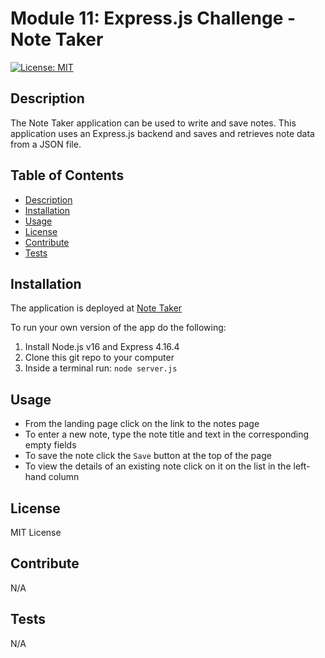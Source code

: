 # Module 11: Express.js Challenge - Note Taker

[![License: MIT](https://img.shields.io/badge/License-MIT-yellow.svg)](https://opensource.org/licenses/MIT)

## Description

The Note Taker application can be used to write and save notes. This application uses an Express.js backend and saves and retrieves note data from a JSON file.

## Table of Contents

- [Description](#description)
- [Installation](#installation)
- [Usage](#usage)
- [License](#license)
- [Contribute](#contribute)
- [Tests](#tests)

## Installation

The application is deployed at [Note Taker](https://mbenitez1607.github.io/module11-challenge/)

To run your own version of the app do the following:
1. Install Node.js v16 and Express 4.16.4
2. Clone this git repo to your computer
3. Inside a terminal run: `node server.js`

## Usage

- From the landing page click on the link to the notes page
- To enter a new note, type the note title and text in the corresponding empty fields
- To save the note click the `Save` button at the top of the page
- To view the details of an existing note click on it on the list in the left-hand column 

## License

MIT License

## Contribute

N/A

## Tests

N/A